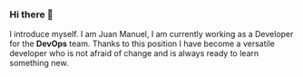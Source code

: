 ### Hi there 👋
I introduce myself. I am Juan Manuel, I am currently working as a Developer for the **DevOps** team. Thanks to this position I have become a versatile developer who is not afraid of change and is always ready to learn something new.

<!--
**Jgarcia-per/Jgarcia-per** is a ✨ _special_ ✨ repository because its `README.md` (this file) appears on your GitHub profile.

Here are some ideas to get you started:

- 🔭 I’m currently working on ...
- 🌱 I’m currently learning ...
- 👯 I’m looking to collaborate on ...
- 🤔 I’m looking for help with ...
- 💬 Ask me about ...
- 📫 How to reach me: ...
- 😄 Pronouns: ...
- ⚡ Fun fact: ...
-->
